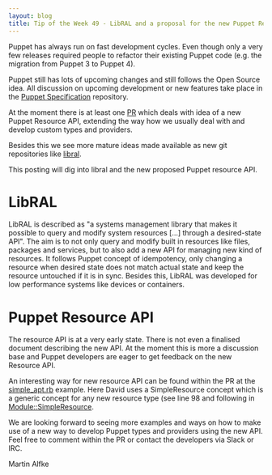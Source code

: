 ```yaml
---
layout: blog
title: Tip of the Week 49 - LibRAL and a proposal for the new Puppet Resource API
---
```


Puppet has always run on fast development cycles. Even though only a very few releases required people to refactor their existing Puppet code (e.g. the migration from Puppet 3 to Puppet 4).

Puppet still has lots of upcoming changes and still follows the Open Source idea. All discussion on upcoming development or new features take place in the [Puppet Specification](https://github.com/puppetlabs/puppet-specifications) repository.

At the moment there is at least one [PR](https://github.com/puppetlabs/puppet-specifications/pull/93) which deals with idea of a new Puppet Resource API, extending the way how we usually deal with and develop custom types and providers.

Besides this we see more mature ideas made available as new git repositories like [libral](https://github.com/puppetlabs/libral).

This posting will dig into libral and the new proposed Puppet resource API.

# LibRAL

LibRAL is described as "a systems management library that makes it possible to query and modify system resources [...] through a desired-state API".
The aim is to not only query and modify built in resources like files, packages and services, but to also add a new API for managing new kind of resources. It follows Puppet concept of idempotency, only changing a resource when desired state does not match actual state and keep the resource untouched if it is in sync.
Besides this, LibRAL was developed for low performance systems like devices or containers.


# Puppet Resource API

The resource API is at a very early state. There is not even a finalised document describing the new API. At the moment this is more a discussion base and Puppet developers are eager to get feedback on the new Resource API.

An interesting way for new resource API can be found within the PR at the [simple_apt.rb](https://github.com/puppetlabs/puppet-specifications/pull/93/files#diff-7dfcf5a8b2b0d5cecfe0a804c5d92eb0) example.
Here David uses a SimpleResource concept which is a generic concept for any new resource type (see line 98 and following in [Module::SimpleResource](https://github.com/puppetlabs/puppet-specifications/pull/93/files#diff-af7afe9cfb6cd905213628f357c0629bR102-R90).

We are looking forward to seeing more examples and ways on how to make use of a new way to develop Puppet types and providers using the new API.
Feel free to comment within the PR or contact the developers via Slack or IRC.

Martin Alfke
